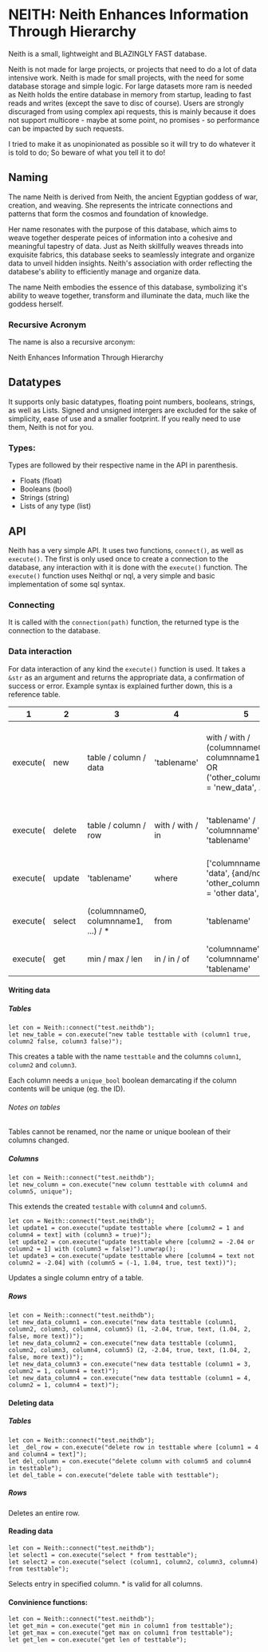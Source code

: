 # NEITH: Neith Enhances Information Through Hierarchy
Neith is a small, lightweight and BLAZINGLY FAST database.

Neith is not made for large projects, or projects that need to do a lot of data intensive work. Neith is made for small projects, with the need for some database storage and simple logic. For large datasets more ram is needed as Neith holds the entire database in memory from startup, leading to fast reads and writes (except the save to disc of course). Users are strongly discuraged from using complex api requests, this is mainly because it does not support multicore - maybe at some point, no promises - so performance can be impacted by such requests.

I tried to make it as unopinionated as possible so it will try to do whatever it is told to do; So beware of what you tell it to do!

## Naming

The name Neith is derived from Neith, the ancient Egyptian goddess of war, creation, and weaving. She represents the intricate connections and patterns that form the cosmos and foundation of knowledge. 

Her name resonates with the purpose of this database, which aims to weave together desperate peices of information into a cohesive and meaningful tapestry of data. Just as Neith skillfully weaves threads into exquisite fabrics, this database seeks to seamlessly integrate and organize data to unveil hidden insights. Neith's association with order reflecting the databese's ability to efficiently manage and organize data.

The name Neith embodies the essence of this database, symbolizing it's ability to weave together, transform and illuminate the data, much like the goddess herself.

### Recursive Acronym
The name is also a recursive arconym:

Neith
Enhances
Information
Through
Hierarchy

## Datatypes
It supports only basic datatypes, floating point numbers, booleans, strings, as well as Lists.
Signed and unsigned intergers are excluded for the sake of simplicity, ease of use and a smaller footprint.
If you really need to use them, Neith is not for you.

### Types:
Types are followed by their respective name in the API in parenthesis.
- Floats (float)
- Booleans (bool)
- Strings (string)
- Lists of any type (list)

## API
Neith has a very simple API. It uses two functions, `connect()`, as well as `execute()`.
The first is only used once to create a connection to the database, any interaction with it is done with the `execute()` function.
The `execute()` function uses Neithql or nql, a very simple and basic implementation of some sql syntax.

### Connecting
It is called with the `connection(path)` function, the returned type is the connection to the database.

### Data interaction
For data interaction of any kind the `execute()` function is used. It takes a `&str` as an argument and returns the appropriate data, a confirmation of success or error.
Example syntax is explained further down, this is a reference table.

| 1 | 2 | 3 | 4 | 5 | 6 | 7 | 
| - | - | - | - | - | - | - | 
| execute( | new | table / column / data | 'tablename' | with / with / (columnname0, columnname1, ...) OR ('other_columnname' = 'new_data', ...) | ('rowname' 'unique', ...) / ('rowname' 'unique', ...) / values (val0, val1, ...)) 
| execute( | delete | table / column / row | with / with / in | 'tablename' / 'columnname' / 'tablename' | in / where | 'tablename' / ['columnname' = 'data', {and/not/or} 'other_columnname' = 'other data', ...]) |
| execute( | update | 'tablename' | where | ['columnname' = 'data', {and/not/or} 'other_columnname' = 'other data', ...] | with | ('other_columnname' = 'new_data', ...)) | 
| execute( | select | (columnname0, columnname1, ...)  / * | from | 'tablename' | where | ['columnname' = 'data', {and/not/or} 'other_columnname' = 'other data', ...]) |
| execute( | get | min / max / len | in / in / of |  'columnname' / 'columnname' / 'tablename' | from | 'tablename') |

#### Writing data

##### Tables
```
let con = Neith::connect("test.neithdb");
let new_table = con.execute("new table testtable with (column1 true, column2 false, column3 false)");
```
This creates a table with the name `testtable` and the columns `column1`, `column2` and `column3`. 

Each column needs a `unique_bool` boolean demarcating if the column contents will be unique (eg. the ID).

###### Notes on tables
Tables cannot be renamed, nor the name or unique boolean of their columns changed.

##### Columns
```
let con = Neith::connect("test.neithdb");
let new_column = con.execute("new column testtable with column4 and column5, unique");
```
This extends the created `testable` with `column4` and `column5`.

```
let con = Neith::connect("test.neithdb");
let update1 = con.execute("update testtable where [column2 = 1 and column4 = text] with (column3 = true)");
let update2 = con.execute("update testtable where [column2 = -2.04 or column2 = 1] with (column3 = false)").unwrap();
let update3 = con.execute("update testtable where [column4 = text not column2 = -2.04] with (column5 = (-1, 1.04, true, test text))");
```

Updates a single column entry of a table.

##### Rows

```
let con = Neith::connect("test.neithdb");
let new_data_column1 = con.execute("new data testtable (column1, column2, column3, column4, column5) (1, -2.04, true, text, (1.04, 2, false, more text))");
let new_data_column2 = con.execute("new data testtable (column1, column2, column3, column4, column5) (2, -2.04, true, text, (1.04, 2, false, more text))");
let new_data_column3 = con.execute("new data testtable (column1 = 3, column2 = 1, column4 = text)");
let new_data_column4 = con.execute("new data testtable (column1 = 4, column2 = 1, column4 = text)");
```

#### Deleting data

##### Tables

```
let con = Neith::connect("test.neithdb");
let _del_row = con.execute("delete row in testtable where [column1 = 4 and column4 = text]");
let del_column = con.execute("delete column with column5 and column4 in testtable");
let del_table = con.execute("delete table with testtable");
```

##### Rows
Deletes an entire row.

#### Reading data

```
let con = Neith::connect("test.neithdb");
let select1 = con.execute("select * from testtable");
let select2 = con.execute("select (column1, column2, column3, column4) from testtable");
```

Selects entry in specified column. * is valid for all columns.

#### Convinience functions:

```
let con = Neith::connect("test.neithdb");
let get_min = con.execute("get min in column1 from testtable");
let get_max = con.execute("get max on column1 from testtable");
let get_len = con.execute("get len of testtable");
```

